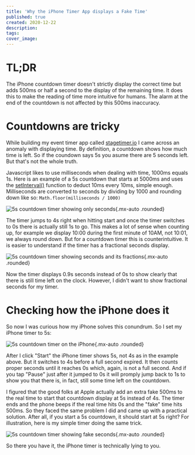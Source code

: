 ```yaml
---
title: 'Why the iPhone Timer App displays a Fake Time'
published: true
created: 2020-12-22
description:
tags:
cover_image:
---
```


# TL;DR

The iPhone countdown timer doesn't strictly display the correct time but adds 500ms or half a second to the display of the remaining time. It does this to make the reading of time more intuitive for humans. The alarm at the end of the countdown is not affected by this 500ms inaccuracy.

# Countdowns are tricky

While building my event timer app called [stagetimer.io](https://stagetimer.io) I came across an anomaly with displaying time. By definition, a countdown shows how much time is left. So if the coundown says 5s you asume there are 5 seconds left. But that's not the whole truth.

Javascript likes to use milliseconds when dealing with time, 1000ms equals 1s. Here is an example of a 5s countdown that starts at 5000ms and uses the [setInterval()](https://developer.mozilla.org/en-US/docs/Web/API/WindowOrWorkerGlobalScope/setInterval) function to deduct 10ms every 10ms, simple enough. Milliseconds are converted to seconds by dividing by 1000 and rounding down like so: `Math.floor(milliseconds / 1000)`

![5s countdown timer showing only seconds](/img/writing/5s-timer-seconds.gif){.mx-auto .rounded}

The timer jumps to 4s right when hitting start and once the timer switches to 0s there is actually still 1s to go. This makes a lot of sense when counting up, for example we display 10:00 during the first minute of 10AM, not 10:01, we always round down. But for a countdown timer this is counterintuitive. It is easier to understand if the timer has a fractional seconds display.

![5s countdown timer showing seconds and its fractions](/img/writing/5s-timer-seconds-fractions.gif){.mx-auto .rounded}

Now the timer displays 0.9s seconds instead of 0s to show clearly that there is still time left on the clock. However, I didn't want to show fractional seconds for my timer.

# Checking how the iPhone does it

So now I was curious how my iPhone solves this conundrum. So I set my iPhone timer to 5s:

![5s countdown timer on the iPhone](/img/writing/5s-timer-iphone.gif){.mx-auto .rounded}

After I click "Start" the iPhone timer shows 5s, not 4s as in the example above. But it switches to 4s before a full second expired. It then counts proper seconds until it reaches 0s which, again, is not a full second. And if you tap "Pause" just after it jumped to 0s it will promply jump back to 1s to show you that there is, in fact, still some time left on the countdown.

I figured that the good folks at Apple actually add an extra fake 500ms to the real time to start that countdown display at 5s instead of 4s. The timer ends and the phone beeps if the real time hits 0s and the "fake" time hits 500ms. So they faced the same problem I did and came up with a practical solution. After all, if you start a 5s countdown, it should start at 5s right? For illustration, here is my simple timer doing the same trick.

![5s countdown timer showing fake seconds](/img/writing/5s-timer-fake-seconds.gif){.mx-auto .rounded}

So there you have it, the iPhone timer is technically lying to you.
